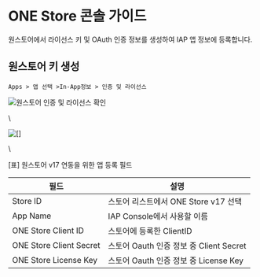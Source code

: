 # ONE Store 콘솔 가이드

원스토어에서 라이선스 키 및 OAuth 인증 정보를 생성하여 IAP 앱 정보에 등록합니다.

## 원스토어 키 생성

```
Apps > 앱 선택 >In-App정보 > 인증 및 라이선스
```

![원스토어 인증 및 라이선스 확인](http://static.toastoven.net/prod\_iap/iap\_52.PNG)

\


![\[\]](http://static.toastoven.net/prod\_iap/iap-console-onestore-edit.png)

\


\[표] 원스토어 v17 연동을 위한 앱 등록 필드

| 필드                      | 설명                              |
| ----------------------- | ------------------------------- |
| Store ID                | 스토어 리스트에서 ONE Store v17 선택      |
| App Name                | IAP Console에서 사용할 이름            |
| ONE Store Client ID     | 스토어에 등록한 ClientID               |
| ONE Store Client Secret | 스토어 Oauth 인증 정보 중 Client Secret |
| ONE Store License Key   | 스토어 Oauth 인증 정보 중 License Key   |
